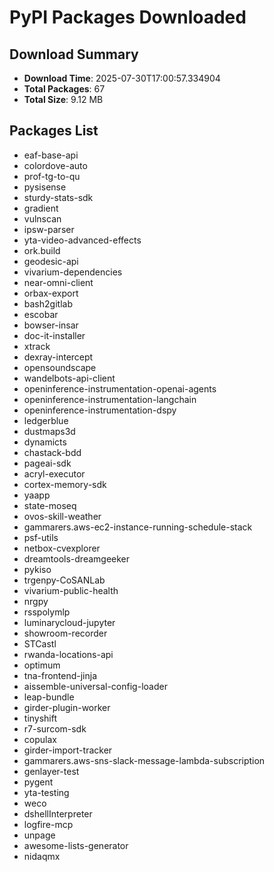 # PyPI Packages Downloaded

## Download Summary
- **Download Time**: 2025-07-30T17:00:57.334904
- **Total Packages**: 67
- **Total Size**: 9.12 MB

## Packages List
- eaf-base-api
- colordove-auto
- prof-tg-to-qu
- pysisense
- sturdy-stats-sdk
- gradient
- vulnscan
- ipsw-parser
- yta-video-advanced-effects
- ork.build
- geodesic-api
- vivarium-dependencies
- near-omni-client
- orbax-export
- bash2gitlab
- escobar
- bowser-insar
- doc-it-installer
- xtrack
- dexray-intercept
- opensoundscape
- wandelbots-api-client
- openinference-instrumentation-openai-agents
- openinference-instrumentation-langchain
- openinference-instrumentation-dspy
- ledgerblue
- dustmaps3d
- dynamicts
- chastack-bdd
- pageai-sdk
- acryl-executor
- cortex-memory-sdk
- yaapp
- state-moseq
- ovos-skill-weather
- gammarers.aws-ec2-instance-running-schedule-stack
- psf-utils
- netbox-cvexplorer
- dreamtools-dreamgeeker
- pykiso
- trgenpy-CoSANLab
- vivarium-public-health
- nrgpy
- rsspolymlp
- luminarycloud-jupyter
- showroom-recorder
- STCastl
- rwanda-locations-api
- optimum
- tna-frontend-jinja
- aissemble-universal-config-loader
- leap-bundle
- girder-plugin-worker
- tinyshift
- r7-surcom-sdk
- copulax
- girder-import-tracker
- gammarers.aws-sns-slack-message-lambda-subscription
- genlayer-test
- pygent
- yta-testing
- weco
- dshellInterpreter
- logfire-mcp
- unpage
- awesome-lists-generator
- nidaqmx
